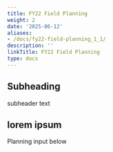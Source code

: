 ```yaml
---
title: FY22 Field Planning
weight: 2
date: '2025-06-12'
aliases:
- /docs/fy22-field-planning_1_1/
description: ''
linkTitle: FY22 Field Planning
type: docs
---
```


## Subheading

subheader text

## lorem ipsum

Planning input below
